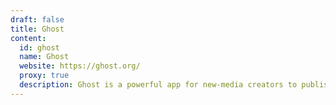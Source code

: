 ```yaml
---
draft: false
title: Ghost
content:
  id: ghost
  name: Ghost
  website: https://ghost.org/
  proxy: true
  description: Ghost is a powerful app for new-media creators to publish, share, and grow a business around their content.
---
```

